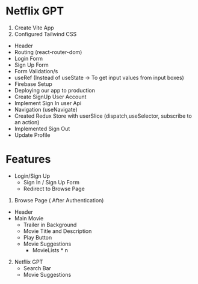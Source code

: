 # Netflix GPT

1. Create Vite App
2. Configured Tailwind CSS

- Header
- Routing (react-router-dom)
- Login Form
- Sign Up Form
- Form Validation/s
- useRef (Instead of useState -> To get input values from input boxes)
- Firebase Setup
- Deploying our app to production
- Create SignUp User Account
- Implement Sign In user Api
- Navigation (useNavigate)
- Created Redux Store with userSlice (dispatch,useSelector, subscribe to an action)
- Implemented Sign Out
- Update Profile

# Features

- Login/Sign Up
  - Sign In / Sign Up Form
  - Redirect to Browse Page

1. Browse Page ( After Authentication)

- Header
- Main Movie
  - Trailer in Background
  - Movie Title and Description
  - Play Button
  - Movie Suggestions
    - MovieLists \* n

2. Netflix GPT
   - Search Bar
   - Movie Suggestions
